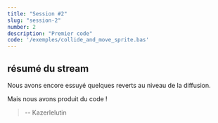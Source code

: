 ```yaml
---
title: "Session #2"
slug: "session-2"
number: 2
description: "Premier code"
code: '/exemples/collide_and_move_sprite.bas'
---
```


## résumé du stream

Nous avons encore essuyé quelques reverts au niveau de la diffusion. 

Mais nous avons produit du code ! 

> -- Kazerlelutin